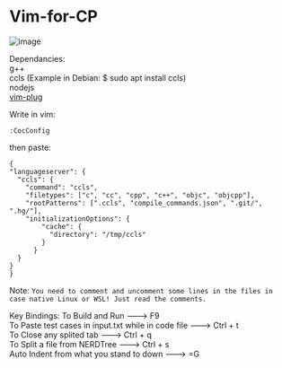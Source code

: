 # Vim-for-CP
![image](https://github.com/abdalrahmanshaban0/Vim-for-CP/assets/126330281/428cef6f-7dc2-47fd-88fd-f094f286cb8d)

Dependancies: <br>
g++ <br>
ccls (Example in Debian: $ sudo apt install ccls) <br>
nodejs <br>
[vim-plug](https://github.com/junegunn/vim-plug) <br>

Write in vim: 
```
:CocConfig
```

then paste:
```
{
"languageserver": {
  "ccls": {
    "command": "ccls",
    "filetypes": ["c", "cc", "cpp", "c++", "objc", "objcpp"],
    "rootPatterns": [".ccls", "compile_commands.json", ".git/", ".hg/"],
    "initializationOptions": {
        "cache": {
          "directory": "/tmp/ccls"
        }
      }
  }
}
}
```

Note: 
``
You need to comment and uncomment some lines in the files in case native Linux or WSL! Just read the comments.
``

Key Bindings:
To Build and Run ---> F9 <br>
To Paste test cases in input.txt while in code file ---> Ctrl + t <br>
To Close any splited tab ---> Ctrl + q <br>
To Split a file from NERDTree ---> Ctrl + s <br>
Auto Indent from what you stand to down ---> =G
